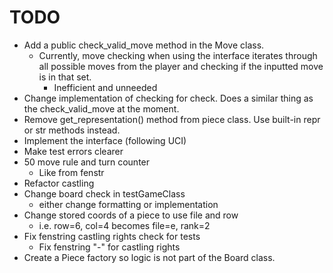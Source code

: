 # TODO
- Add a public check_valid_move method in the Move class.
    - Currently, move checking when using the interface iterates through all possible moves from the player and checking if the inputted move is in that set.
        - Inefficient and unneeded
- Change implementation of checking for check. Does a similar thing as the check_valid_move at the moment.
- Remove get_representation() method from piece class. Use built-in repr or str methods instead.
- Implement the interface (following UCI)
- Make test errors clearer
- 50 move rule and turn counter
    - Like from fenstr
- Refactor castling
- Change board check in testGameClass 
    - either change formatting or implementation
- Change stored coords of a piece to use file and row
    - i.e. row=6, col=4 becomes file=e, rank=2
- Fix fenstring castling rights check for tests
    - Fix fenstring "-" for castling rights
- Create a Piece factory so logic is not part of the Board class.
